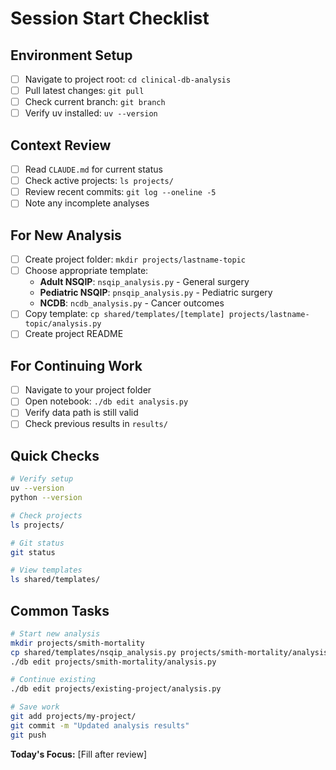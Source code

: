 # Session Start Checklist

## Environment Setup
- [ ] Navigate to project root: `cd clinical-db-analysis`
- [ ] Pull latest changes: `git pull`
- [ ] Check current branch: `git branch`
- [ ] Verify uv installed: `uv --version`

## Context Review
- [ ] Read `CLAUDE.md` for current status
- [ ] Check active projects: `ls projects/`
- [ ] Review recent commits: `git log --oneline -5`
- [ ] Note any incomplete analyses

## For New Analysis
- [ ] Create project folder: `mkdir projects/lastname-topic`
- [ ] Choose appropriate template:
  - **Adult NSQIP**: `nsqip_analysis.py` - General surgery
  - **Pediatric NSQIP**: `pnsqip_analysis.py` - Pediatric surgery
  - **NCDB**: `ncdb_analysis.py` - Cancer outcomes
- [ ] Copy template: `cp shared/templates/[template] projects/lastname-topic/analysis.py`
- [ ] Create project README

## For Continuing Work
- [ ] Navigate to your project folder
- [ ] Open notebook: `./db edit analysis.py`
- [ ] Verify data path is still valid
- [ ] Check previous results in `results/`

## Quick Checks
```bash
# Verify setup
uv --version
python --version

# Check projects
ls projects/

# Git status
git status

# View templates
ls shared/templates/
```

## Common Tasks
```bash
# Start new analysis
mkdir projects/smith-mortality
cp shared/templates/nsqip_analysis.py projects/smith-mortality/analysis.py
./db edit projects/smith-mortality/analysis.py

# Continue existing
./db edit projects/existing-project/analysis.py

# Save work
git add projects/my-project/
git commit -m "Updated analysis results"
git push
```

**Today's Focus:** [Fill after review]